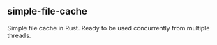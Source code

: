 simple-file-cache
-----------------

Simple file cache in Rust. Ready to be used concurrently from multiple threads.